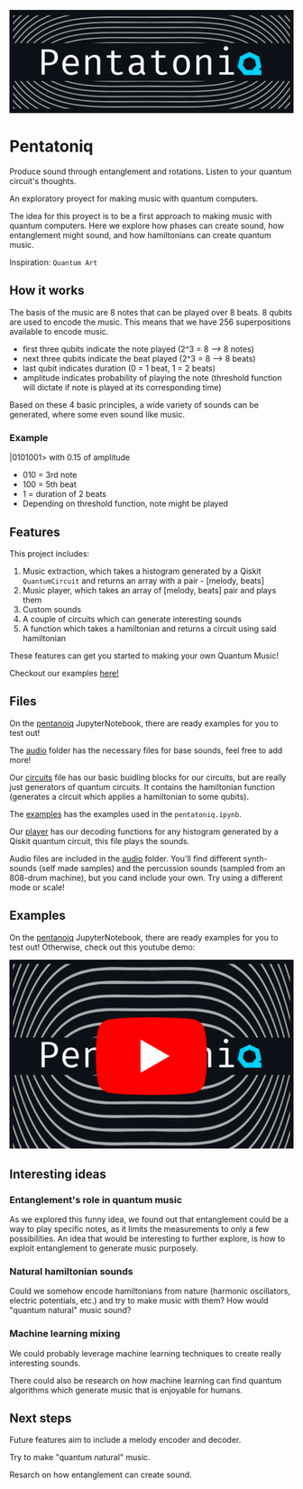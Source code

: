 ![pentatoniq logo](/media/logo2.png)

# Pentatoniq

Produce sound through entanglement and rotations. Listen to your quantum circuit's thoughts.

An exploratory proyect for making music with quantum computers.

The idea for this proyect is to be a first approach to making music with quantum computers. Here we explore how phases can create sound, how entanglement might sound, and how hamiltonians can create quantum music.

Inspiration: `Quantum Art`

## How it works

The basis of the music are 8 notes that can be played over 8 beats.
8 qubits are used to encode the music.
This means that we have 256 superpositions available to encode music.

- first three qubits indicate the note played (2^3 = 8 --> 8 notes)
- next three qubits indicate the beat played (2^3 = 8 --> 8 beats)
- last qubit indicates duration (0 = 1 beat, 1 = 2 beats)
- amplitude indicates probability of playing the note (threshold function will dictate if note is played at its corresponding time)

Based on these 4 basic principles, a wide variety of sounds can be generated, where some even sound like music.

### Example

|0101001> with 0.15 of amplitude

- 010 = 3rd note
- 100 = 5th beat
- 1 = duration of 2 beats
- Depending on threshold function, note might be played

## Features

This project includes:

1. Music extraction, which takes a histogram generated by a Qiskit `QuantumCircuit` and returns an array with a pair - [melody, beats]
2. Music player, which takes an array of [melody, beats] pair and plays them
3. Custom sounds
4. A couple of circuits which can generate interesting sounds
5. A function which takes a hamiltonian and returns a circuit using said hamiltonian

These features can get you started to making your own Quantum Music!

Checkout our examples [here!](/pentatoniq.ipynb)

## Files

On the [pentanoiq](/pentatoniq.ipynb) JupyterNotebook, there are ready examples for you to test out!

The [audio](/audio/) folder has the necessary files for base sounds, feel free to add more!

Our [circuits](/circuits.py) file has our basic buidling blocks for our circuits, but are really just generators of quantum circuits. It contains the hamiltonian function (generates a circuit which applies a hamiltonian to some qubits).

The [examples](/examples.py) has the examples used in the `pentatoniq.ipynb`.

Our [player](/qplayer.py) has our decoding functions for any histogram generated by a Qiskit quantum circuit, this file plays the sounds.

Audio files are included in the [audio](/audio/) folder. You'll find different synth-sounds (self made samples) and the percussion sounds (sampled from an 808-drum machine), but you cand include your own. Try using a different mode or scale!

## Examples

On the [pentanoiq](/pentatoniq.ipynb) JupyterNotebook, there are ready examples for you to test out! Otherwise, check out this youtube demo:

[![IMAGE_ALT](/media/screen1.png)](https://www.youtube.com/watch?v=byJk92w3AgY)

## Interesting ideas

### Entanglement's role in quantum music

As we explored this funny idea, we found out that entanglement could be a way to play specific notes, as it limits the measurements to only a few possibilities. An idea that would be interesting to further explore, is how to exploit entanglement to generate music purposely.

### Natural hamiltonian sounds

Could we somehow encode hamiltonians from nature (harmonic oscillators, electric potentials, etc.) and try to make music with them? How would "quantum natural" music sound?

### Machine learning mixing

We could probably leverage machine learning techniques to create really interesting sounds.

There could also be research on how machine learning can find quantum algorithms which generate music that is enjoyable for humans.

## Next steps

Future features aim to include a melody encoder and decoder.

Try to make "quantum natural" music.

Resarch on how entanglement can create sound.
